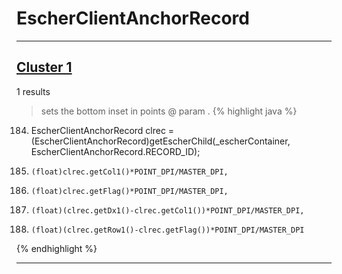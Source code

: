 # EscherClientAnchorRecord

***

## [Cluster 1](./1)
1 results
> sets the bottom inset in points @ param . 
{% highlight java %}
184. EscherClientAnchorRecord clrec = (EscherClientAnchorRecord)getEscherChild(_escherContainer, EscherClientAnchorRecord.RECORD_ID);
187.     (float)clrec.getCol1()*POINT_DPI/MASTER_DPI,
188.     (float)clrec.getFlag()*POINT_DPI/MASTER_DPI,
189.     (float)(clrec.getDx1()-clrec.getCol1())*POINT_DPI/MASTER_DPI,
190.     (float)(clrec.getRow1()-clrec.getFlag())*POINT_DPI/MASTER_DPI
{% endhighlight %}

***

